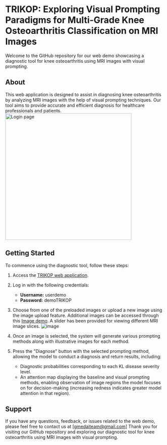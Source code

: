 # TRIKOP: Exploring Visual Prompting Paradigms for Multi-Grade Knee Osteoarthritis Classification on MRI Images

Welcome to the GitHub repository for our web demo showcasing a diagnostic tool for knee osteoarthritis using MRI images with visual prompting.

## About
This web application is designed to assist in diagnosing knee osteoarthritis by analyzing MRI images with the help of visual prompting techniques. Our tool aims to provide accurate and efficient diagnosis for healthcare professionals and patients.
<img src="https://drive.google.com/file/d/1VSpSL1WfNpaAGSeN1ddQmkzAffQWf_mN/view?usp=drive_link" alt="Login page" width="400">
## Getting Started
To commence using the diagnostic tool, follow these steps:
1. Access the [TRIKOP web application](https://trikop.gmedai.com/account/login).
2. Log in with the following credentials:
   - **Username:** userdemo
   - **Password:** demoTRIKOP
4. Choose from one of the preloaded images or upload a new image using the image upload feature. Additional images can be accessed through this [Image demo](https://drive.google.com/drive/folders/1D4e7I7IyGfB4q5mg-vrc0lrMWac6UH8H?usp=drive_link). A slider has been provided for viewing different MRI image slices.
![image](https://github.com/user-attachments/assets/e44d9047-3e9b-43be-ae0c-54f6ff987aab)
5. Once an image is selected, the system will generate various prompting methods along with illustrative images for each method.
   
6. Press the "Diagnose" button with the selected prompting method, allowing the model to conduct a diagnosis and return results, including:
   - Diagnostic probabilities corresponding to each KL disease severity level.
   - An attention map displaying the baseline and visual prompting methods, enabling observation of image regions the model focuses on for decision-making (increasing redness indicates greater model attention in that region).

## Support
If you have any questions, feedback, or issues related to the web demo, please feel free to contact us at [gmedaiteam@gmail.com]
Thank you for visiting our GitHub repository and exploring our diagnostic tool for knee osteoarthritis using MRI images with visual prompting.
